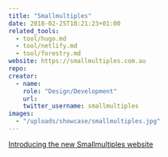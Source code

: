 ```yaml
---
title: "Smallmultiples"
date: 2018-02-25T18:21:23+01:00
related_tools:
  - tool/hugo.md
  - tool/netlify.md
  - tool/forestry.md
website: https://smallmultiples.com.au
repo:
creator:
  - name:
    role: "Design/Development"
    url:
    twitter_username: smallmultiples
images:
  - "/uploads/showcase/smallmultiples.jpg"
---
```


[Introducing the new Smallmultiples website](https://smallmultiples.com.au/articles/introducing-the-new-small-multiples-website/)
